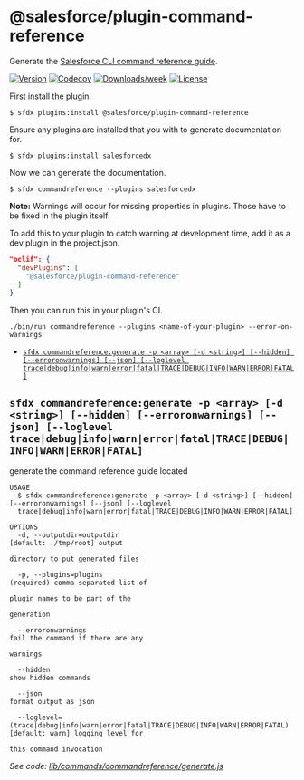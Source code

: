 # @salesforce/plugin-command-reference

Generate the [Salesforce CLI command reference guide](https://developer.salesforce.com/docs/atlas.en-us.sfdx_cli_reference.meta/sfdx_cli_reference/).

[![Version](https://img.shields.io/npm/v/@salesforce/plugin-command-reference.svg)](https://npmjs.org/package/@salesforce/plugin-command-reference)
[![Codecov](https://codecov.io/gh/salesforcecli/plugin-command-reference/branch/master/graph/badge.svg)](https://codecov.io/gh/salesforcecli/plugin-command-reference)
[![Downloads/week](https://img.shields.io/npm/dw/@salesforce/plugin-command-reference.svg)](https://npmjs.org/package/@salesforce/plugin-command-reference)
[![License](https://img.shields.io/npm/l/@salesforce/plugin-command-reference.svg)](https://github.com/salesforcecli/plugin-command-reference/blob/master/package.json)

First install the plugin.

```sh-session
$ sfdx plugins:install @salesforce/plugin-command-reference
```

Ensure any plugins are installed that you with to generate documentation for.

```sh-session
$ sfdx plugins:install salesforcedx
```

Now we can generate the documentation.

```sh-session
$ sfdx commandreference --plugins salesforcedx
```

**Note:** Warnings will occur for missing properties in plugins. Those have to be fixed in the plugin itself.

To add this to your plugin to catch warning at development time, add it as a dev plugin in the project.json.

```json
"oclif": {
  "devPlugins": [
    "@salesforce/plugin-command-reference"
  ]
}
```

Then you can run this in your plugin's CI.

```sh-session
./bin/run commandreference --plugins <name-of-your-plugin> --error-on-warnings
```

<!-- commands -->

- [`sfdx commandreference:generate -p <array> [-d <string>] [--hidden] [--erroronwarnings] [--json] [--loglevel trace|debug|info|warn|error|fatal|TRACE|DEBUG|INFO|WARN|ERROR|FATAL]`](#sfdx-commandreferencegenerate--p-array--d-string---hidden---erroronwarnings---json---loglevel-tracedebuginfowarnerrorfataltracedebuginfowarnerrorfatal)

## `sfdx commandreference:generate -p <array> [-d <string>] [--hidden] [--erroronwarnings] [--json] [--loglevel trace|debug|info|warn|error|fatal|TRACE|DEBUG|INFO|WARN|ERROR|FATAL]`

generate the command reference guide located

```
USAGE
  $ sfdx commandreference:generate -p <array> [-d <string>] [--hidden] [--erroronwarnings] [--json] [--loglevel
  trace|debug|info|warn|error|fatal|TRACE|DEBUG|INFO|WARN|ERROR|FATAL]

OPTIONS
  -d, --outputdir=outputdir                                                         [default: ./tmp/root] output
                                                                                    directory to put generated files

  -p, --plugins=plugins                                                             (required) comma separated list of
                                                                                    plugin names to be part of the
                                                                                    generation

  --erroronwarnings                                                                 fail the command if there are any
                                                                                    warnings

  --hidden                                                                          show hidden commands

  --json                                                                            format output as json

  --loglevel=(trace|debug|info|warn|error|fatal|TRACE|DEBUG|INFO|WARN|ERROR|FATAL)  [default: warn] logging level for
                                                                                    this command invocation
```

_See code: [lib/commands/commandreference/generate.js](https://github.com/forcedotcom/plugin-command-reference/blob/v1.0.1/lib/commands/commandreference/generate.js)_

<!-- commandsstop -->
